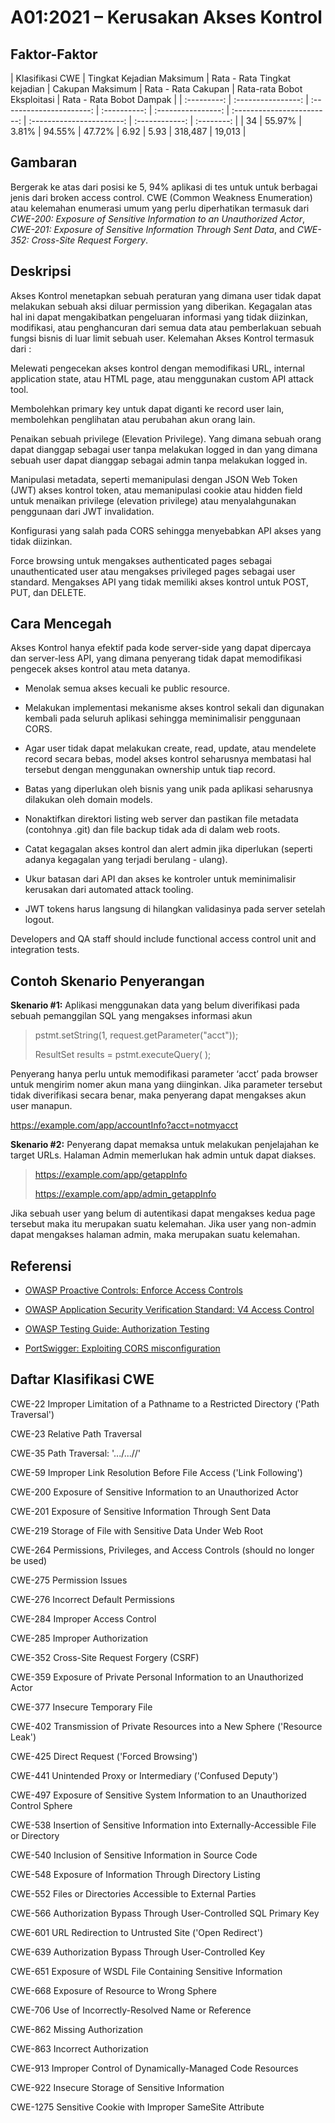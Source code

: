 # A01:2021 – Kerusakan Akses Kontrol

## Faktor-Faktor

| Klasifikasi CWE | Tingkat Kejadian Maksimum | Rata - Rata Tingkat kejadian | Cakupan Maksimum | Rata - Rata Cakupan | Rata-rata Bobot Eksploitasi | Rata - Rata Bobot Dampak |
| :---------: | :----------------: | :----------------------: | :----------: | :----------------: | :------------------------: | :-----------------------: | :------------: | :--------: |
|     34      |       55.97%       |          3.81%           |    94.55%    |       47.72%       |            6.92            |           5.93            |    318,487     |   19,013   |

## Gambaran

Bergerak ke atas dari posisi ke 5, 94% aplikasi di tes untuk untuk berbagai jenis dari broken access control. CWE (Common Weakness Enumeration) atau kelemahan enumerasi umum yang perlu diperhatikan termasuk dari _CWE-200: Exposure of Sensitive Information to an Unauthorized Actor_, _CWE-201: Exposure of Sensitive Information Through Sent Data_, and _CWE-352: Cross-Site Request Forgery_.

## Deskripsi

Akses Kontrol menetapkan sebuah peraturan yang dimana user tidak dapat melakukan sebuah aksi diluar permission yang diberikan. Kegagalan atas hal ini dapat mengakibatkan pengeluaran informasi yang tidak diizinkan, modifikasi, atau penghancuran dari semua data atau pemberlakuan sebuah fungsi bisnis di luar limit sebuah user. Kelemahan Akses Kontrol termasuk dari :

Melewati pengecekan akses kontrol dengan memodifikasi URL, internal application state, atau HTML page, atau menggunakan custom API attack tool.

Membolehkan primary key untuk dapat diganti ke record user lain, membolehkan penglihatan atau perubahan akun orang lain.

Penaikan sebuah privilege (Elevation Privilege). Yang dimana sebuah orang dapat dianggap sebagai user tanpa melakukan logged in dan yang dimana sebuah user dapat dianggap sebagai admin tanpa melakukan logged in.

Manipulasi metadata, seperti memanipulasi dengan JSON Web Token (JWT) akses kontrol token, atau memanipulasi cookie atau hidden field untuk menaikan privilege (elevation privilege) atau menyalahgunakan penggunaan dari JWT invalidation.

Konfigurasi yang salah pada CORS sehingga menyebabkan API akses yang tidak diizinkan.

Force browsing untuk mengakses authenticated pages sebagai unauthenticated user atau mengakses privileged pages sebagai user standard. Mengakses API yang tidak memiliki akses kontrol untuk POST, PUT, dan DELETE.

## Cara Mencegah

Akses Kontrol hanya efektif pada kode server-side yang dapat dipercaya dan server-less API, yang dimana penyerang tidak dapat memodifikasi pengecek akses kontrol atau meta datanya.

- Menolak semua akses kecuali ke public resource.

- Melakukan implementasi mekanisme akses kontrol sekali dan digunakan kembali pada seluruh aplikasi sehingga meminimalisir penggunaan CORS.

- Agar user tidak dapat melakukan create, read, update, atau mendelete record secara bebas, model akses kontrol seharusnya membatasi hal tersebut dengan menggunakan ownership untuk tiap record.

- Batas yang diperlukan oleh bisnis yang unik pada aplikasi seharusnya dilakukan oleh domain models.

- Nonaktifkan direktori listing web server dan pastikan file metadata (contohnya .git) dan file backup tidak ada di dalam web roots.

- Catat kegagalan akses kontrol dan alert admin jika diperlukan (seperti adanya kegagalan yang terjadi berulang - ulang).

- Ukur batasan dari API dan akses ke kontroler untuk meminimalisir kerusakan dari automated attack tooling.

- JWT tokens harus langsung di hilangkan validasinya pada server setelah logout.

Developers and QA staff should include functional access control unit
and integration tests.

## Contoh Skenario Penyerangan

**Skenario #1:** Aplikasi menggunakan data yang belum diverifikasi pada sebuah pemanggilan SQL yang mengakses informasi akun

> pstmt.setString(1, request.getParameter("acct"));
>
> ResultSet results = pstmt.executeQuery( );

Penyerang hanya perlu untuk memodifikasi parameter ‘acct’ pada browser untuk mengirim nomer akun mana yang diinginkan. Jika parameter tersebut tidak diverifikasi secara benar, maka penyerang dapat mengakses akun user manapun.

https://example.com/app/accountInfo?acct=notmyacct

**Skenario #2:** Penyerang dapat memaksa untuk melakukan penjelajahan ke target URLs. Halaman Admin memerlukan hak admin untuk dapat diakses.

> https://example.com/app/getappInfo
>
> https://example.com/app/admin_getappInfo

Jika sebuah user yang belum di autentikasi dapat mengakses kedua page tersebut maka itu merupakan suatu kelemahan. Jika user yang non-admin dapat mengakses halaman admin, maka merupakan suatu kelemahan.

## Referensi

- [OWASP Proactive Controls: Enforce Access
  Controls](https://owasp.org/www-project-proactive-controls/v3/en/c7-enforce-access-controls)

- [OWASP Application Security Verification Standard: V4 Access
  Control](https://owasp.org/www-project-application-security-verification-standard)

- [OWASP Testing Guide: Authorization
  Testing](https://owasp.org/www-project-web-security-testing-guide/latest/4-Web_Application_Security_Testing/05-Authorization_Testing/README)

- [PortSwigger: Exploiting CORS
  misconfiguration](https://portswigger.net/blog/exploiting-cors-misconfigurations-for-bitcoins-and-bounties)

## Daftar Klasifikasi CWE

CWE-22 Improper Limitation of a Pathname to a Restricted Directory
('Path Traversal')

CWE-23 Relative Path Traversal

CWE-35 Path Traversal: '.../...//'

CWE-59 Improper Link Resolution Before File Access ('Link Following')

CWE-200 Exposure of Sensitive Information to an Unauthorized Actor

CWE-201 Exposure of Sensitive Information Through Sent Data

CWE-219 Storage of File with Sensitive Data Under Web Root

CWE-264 Permissions, Privileges, and Access Controls (should no longer
be used)

CWE-275 Permission Issues

CWE-276 Incorrect Default Permissions

CWE-284 Improper Access Control

CWE-285 Improper Authorization

CWE-352 Cross-Site Request Forgery (CSRF)

CWE-359 Exposure of Private Personal Information to an Unauthorized
Actor

CWE-377 Insecure Temporary File

CWE-402 Transmission of Private Resources into a New Sphere ('Resource
Leak')

CWE-425 Direct Request ('Forced Browsing')

CWE-441 Unintended Proxy or Intermediary ('Confused Deputy')

CWE-497 Exposure of Sensitive System Information to an Unauthorized
Control Sphere

CWE-538 Insertion of Sensitive Information into Externally-Accessible
File or Directory

CWE-540 Inclusion of Sensitive Information in Source Code

CWE-548 Exposure of Information Through Directory Listing

CWE-552 Files or Directories Accessible to External Parties

CWE-566 Authorization Bypass Through User-Controlled SQL Primary Key

CWE-601 URL Redirection to Untrusted Site ('Open Redirect')

CWE-639 Authorization Bypass Through User-Controlled Key

CWE-651 Exposure of WSDL File Containing Sensitive Information

CWE-668 Exposure of Resource to Wrong Sphere

CWE-706 Use of Incorrectly-Resolved Name or Reference

CWE-862 Missing Authorization

CWE-863 Incorrect Authorization

CWE-913 Improper Control of Dynamically-Managed Code Resources

CWE-922 Insecure Storage of Sensitive Information

CWE-1275 Sensitive Cookie with Improper SameSite Attribute
